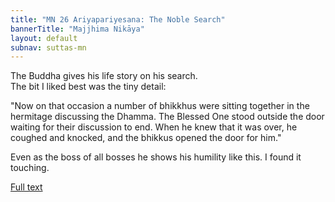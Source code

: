 ```yaml
---
title: "MN 26 Ariyapariyesana: The Noble Search"
bannerTitle: "Majjhima Nikāya" 
layout: default 
subnav: suttas-mn 
---
```


The Buddha gives his life story on his search.  
The bit I liked best was the tiny detail:  


"Now on that occasion a number of bhikkhus were sitting together in the hermitage discussing the Dhamma. The Blessed One stood outside the door waiting for their discussion to end. When he knew that it was over, he coughed and knocked, and the bhikkus opened the door for him."


Even as the boss of all bosses he shows his humility like this. I found it touching.

[Full text](https://www.dhammatalks.org/suttas/MN/MN26.html)
